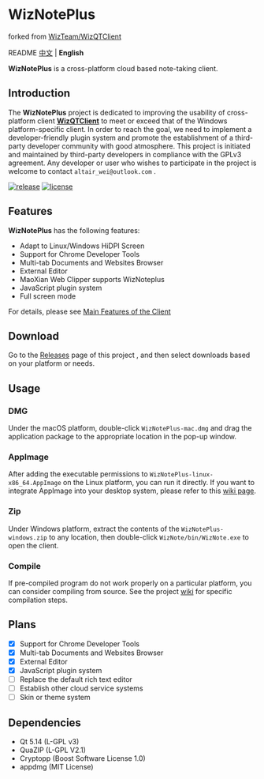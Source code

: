 # WizNotePlus

forked from [WizTeam/WizQTClient](https://github.com/WizTeam/WizQTClient)

README [中文](../README.md) | **English**

**WizNotePlus** is a cross-platform cloud based note-taking client.

## Introduction

The **WizNotePlus** project is dedicated to improving the usability of cross-platform client **[WizQTClient](https://github.com/WizTeam/WizQTClient)** to meet or exceed that of the Windows platform-specific client. In order to reach the goal, we need to implement a developer-friendly plugin system and promote the establishment of a third-party developer community with good atmosphere. This project is initiated and maintained by third-party developers in compliance with the GPLv3 agreement. Any developer or user who wishes to participate in the project is welcome to contact `altair_wei@outlook.com` .

[![release](https://img.shields.io/badge/release-v2.9.1-green.svg)](https://github.com/altairwei/WizNotePlus/releases) [![license](https://img.shields.io/badge/license-GPLv3-green.svg)](https://github.com/altairwei/WizNotePlus/blob/master/LICENSE)

## Features

**WizNotePlus** has the following features:

* Adapt to Linux/Windows HiDPI Screen
* Support for Chrome Developer Tools
* Multi-tab Documents and Websites Browser
* External Editor
* MaoXian Web Clipper supports WizNoteplus
* JavaScript plugin system
* Full screen mode

For details, please see [Main Features of the Client](https://github.com/altairwei/WizNotePlus/wiki/%E5%AE%A2%E6%88%B7%E7%AB%AF%E4%B8%BB%E8%A6%81%E7%89%B9%E6%80%A7)

## Download

Go to the [Releases](https://github.com/altairwei/WizNotePlus/releases) page of this project , and then select downloads based on your platform or needs.

## Usage

### DMG

Under the macOS platform, double-click `WizNotePlus-mac.dmg` and drag the application package to the appropriate location in the pop-up window.

### AppImage

After adding the executable permissions to `WizNotePlus-linux-x86_64.AppImage` on the Linux platform, you can run it directly. If you want to integrate AppImage into your desktop system, please refer to this [wiki page](https://github.com/altairwei/WizNotePlus/wiki/AppImage%E6%95%B4%E5%90%88%E5%85%A5%E6%A1%8C%E9%9D%A2%E7%8E%AF%E5%A2%83).

### Zip

Under Windows platform, extract the contents of the `WizNotePlus-windows.zip` to any location, then double-click `WizNote/bin/WizNote.exe` to open the client.

### Compile

If pre-compiled program do not work properly on a particular platform, you can consider compiling from source. See the project [wiki](https://github.com/altairwei/WizNotePlus/wiki/%E5%AE%A2%E6%88%B7%E7%AB%AF%E7%BC%96%E8%AF%91%E6%AD%A5%E9%AA%A4) for specific compilation steps.

## Plans

- [x] Support for Chrome Developer Tools
- [x] Multi-tab Documents and Websites Browser
- [x] External Editor
- [x] JavaScript plugin system
- [ ] Replace the default rich text editor
- [ ] Establish other cloud service systems
- [ ] Skin or theme system

## Dependencies

- Qt 5.14 (L-GPL v3)
- QuaZIP (L-GPL V2.1)
- Cryptopp (Boost Software License 1.0)
- appdmg (MIT License)

